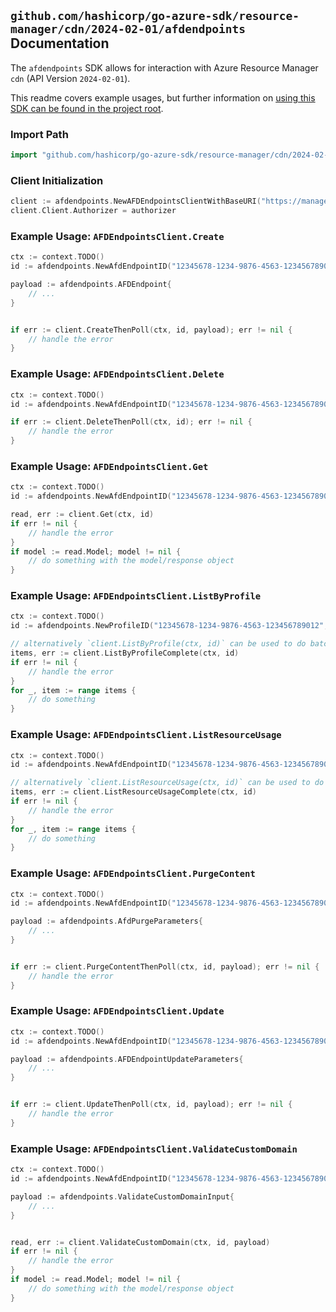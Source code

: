 
## `github.com/hashicorp/go-azure-sdk/resource-manager/cdn/2024-02-01/afdendpoints` Documentation

The `afdendpoints` SDK allows for interaction with Azure Resource Manager `cdn` (API Version `2024-02-01`).

This readme covers example usages, but further information on [using this SDK can be found in the project root](https://github.com/hashicorp/go-azure-sdk/tree/main/docs).

### Import Path

```go
import "github.com/hashicorp/go-azure-sdk/resource-manager/cdn/2024-02-01/afdendpoints"
```


### Client Initialization

```go
client := afdendpoints.NewAFDEndpointsClientWithBaseURI("https://management.azure.com")
client.Client.Authorizer = authorizer
```


### Example Usage: `AFDEndpointsClient.Create`

```go
ctx := context.TODO()
id := afdendpoints.NewAfdEndpointID("12345678-1234-9876-4563-123456789012", "example-resource-group", "profileName", "afdEndpointName")

payload := afdendpoints.AFDEndpoint{
	// ...
}


if err := client.CreateThenPoll(ctx, id, payload); err != nil {
	// handle the error
}
```


### Example Usage: `AFDEndpointsClient.Delete`

```go
ctx := context.TODO()
id := afdendpoints.NewAfdEndpointID("12345678-1234-9876-4563-123456789012", "example-resource-group", "profileName", "afdEndpointName")

if err := client.DeleteThenPoll(ctx, id); err != nil {
	// handle the error
}
```


### Example Usage: `AFDEndpointsClient.Get`

```go
ctx := context.TODO()
id := afdendpoints.NewAfdEndpointID("12345678-1234-9876-4563-123456789012", "example-resource-group", "profileName", "afdEndpointName")

read, err := client.Get(ctx, id)
if err != nil {
	// handle the error
}
if model := read.Model; model != nil {
	// do something with the model/response object
}
```


### Example Usage: `AFDEndpointsClient.ListByProfile`

```go
ctx := context.TODO()
id := afdendpoints.NewProfileID("12345678-1234-9876-4563-123456789012", "example-resource-group", "profileName")

// alternatively `client.ListByProfile(ctx, id)` can be used to do batched pagination
items, err := client.ListByProfileComplete(ctx, id)
if err != nil {
	// handle the error
}
for _, item := range items {
	// do something
}
```


### Example Usage: `AFDEndpointsClient.ListResourceUsage`

```go
ctx := context.TODO()
id := afdendpoints.NewAfdEndpointID("12345678-1234-9876-4563-123456789012", "example-resource-group", "profileName", "afdEndpointName")

// alternatively `client.ListResourceUsage(ctx, id)` can be used to do batched pagination
items, err := client.ListResourceUsageComplete(ctx, id)
if err != nil {
	// handle the error
}
for _, item := range items {
	// do something
}
```


### Example Usage: `AFDEndpointsClient.PurgeContent`

```go
ctx := context.TODO()
id := afdendpoints.NewAfdEndpointID("12345678-1234-9876-4563-123456789012", "example-resource-group", "profileName", "afdEndpointName")

payload := afdendpoints.AfdPurgeParameters{
	// ...
}


if err := client.PurgeContentThenPoll(ctx, id, payload); err != nil {
	// handle the error
}
```


### Example Usage: `AFDEndpointsClient.Update`

```go
ctx := context.TODO()
id := afdendpoints.NewAfdEndpointID("12345678-1234-9876-4563-123456789012", "example-resource-group", "profileName", "afdEndpointName")

payload := afdendpoints.AFDEndpointUpdateParameters{
	// ...
}


if err := client.UpdateThenPoll(ctx, id, payload); err != nil {
	// handle the error
}
```


### Example Usage: `AFDEndpointsClient.ValidateCustomDomain`

```go
ctx := context.TODO()
id := afdendpoints.NewAfdEndpointID("12345678-1234-9876-4563-123456789012", "example-resource-group", "profileName", "afdEndpointName")

payload := afdendpoints.ValidateCustomDomainInput{
	// ...
}


read, err := client.ValidateCustomDomain(ctx, id, payload)
if err != nil {
	// handle the error
}
if model := read.Model; model != nil {
	// do something with the model/response object
}
```
